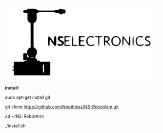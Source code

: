 ![logo](images/robot_icon_and_logo.jpg)

**install:**

sudo apt-get install git

git clone https://github.com/Noothless/NS-RobotArm.git

cd ~/NS-RobotArm

./install.sh
